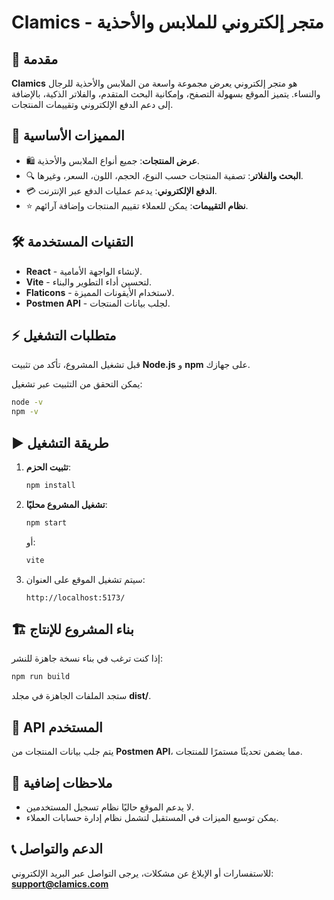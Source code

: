 # Clamics - متجر إلكتروني للملابس والأحذية

## 📌 مقدمة
**Clamics** هو متجر إلكتروني يعرض مجموعة واسعة من الملابس والأحذية للرجال والنساء. يتميز الموقع بسهولة التصفح، وإمكانية البحث المتقدم، والفلاتر الذكية، بالإضافة إلى دعم الدفع الإلكتروني وتقييمات المنتجات.

## 🚀 المميزات الأساسية
- 🛍️ **عرض المنتجات**: جميع أنواع الملابس والأحذية.
- 🔍 **البحث والفلاتر**: تصفية المنتجات حسب النوع، الحجم، اللون، السعر، وغيرها.
- 💳 **الدفع الإلكتروني**: يدعم عمليات الدفع عبر الإنترنت.
- ⭐ **نظام التقييمات**: يمكن للعملاء تقييم المنتجات وإضافة آرائهم.

## 🛠️ التقنيات المستخدمة
- **React** - لإنشاء الواجهة الأمامية.
- **Vite** - لتحسين أداء التطوير والبناء.
- **Flaticons** - لاستخدام الأيقونات المميزة.
- **Postmen API** - لجلب بيانات المنتجات.

## ⚡ متطلبات التشغيل
قبل تشغيل المشروع، تأكد من تثبيت **Node.js** و **npm** على جهازك.

يمكن التحقق من التثبيت عبر تشغيل:
```sh
node -v
npm -v
```

## ▶️ طريقة التشغيل
1. **تثبيت الحزم**:
   ```sh
   npm install
   ```
2. **تشغيل المشروع محليًا**:
   ```sh
   npm start
   ```
   أو:
   ```sh
   vite
   ```
3. سيتم تشغيل الموقع على العنوان:
   ```
   http://localhost:5173/
   ```

## 🏗️ بناء المشروع للإنتاج
إذا كنت ترغب في بناء نسخة جاهزة للنشر:
```sh
npm run build
```
ستجد الملفات الجاهزة في مجلد **dist/**.

## 🔗 API المستخدم
يتم جلب بيانات المنتجات من **Postmen API**، مما يضمن تحديثًا مستمرًا للمنتجات.

## 📝 ملاحظات إضافية
- لا يدعم الموقع حاليًا نظام تسجيل المستخدمين.
- يمكن توسيع الميزات في المستقبل لتشمل نظام إدارة حسابات العملاء.

## 📞 الدعم والتواصل
للاستفسارات أو الإبلاغ عن مشكلات، يرجى التواصل عبر البريد الإلكتروني: **support@clamics.com**


